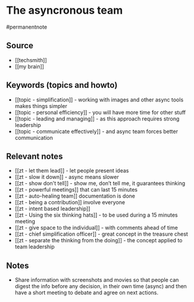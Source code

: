 # The asyncronous team

#permanentnote

## Source
- [[techsmith]]
- [[my brain]]

## Keywords (topics and howto)
- [[topic - simplification]] - working with images and other async tools makes things simpler
- [[topic - personal efficiency]] - you will have more time for other stuff
- [[topic - leading and managing]] - as this approach requires strong leadership
- [[topic - communicate effectively]] - and async team forces better communication

## Relevant notes
- [[zt - let them lead]] - let people present ideas
- [[zt - slow it down]] - async means slower
- [[zt - show don't tell]] - show me, don’t tell me, it guarantees thinking
- [[zt - powerful meetings]] that can last 15 minutes
- [[zt - auto-healing team]] documentation is done
- [[zt - being a contribution]] involve everyone
- [[zt - intent based leadership]] 
- [[zt - Using the six thinking hats]] - to be used during a 15 minutes meeting
- [[zt - give space to the individual]] - with comments ahead of time
- [[zt - chief simplification officer]] - great concept in the treasure chest
- [[zt - separate the thinking from the doing]] - the concept applied to team leadership

## Notes
- Share information with screenshots and movies so that people can digest the info before any decision, in their own time (async) and then have a short meeting to debate and agree on next actions.